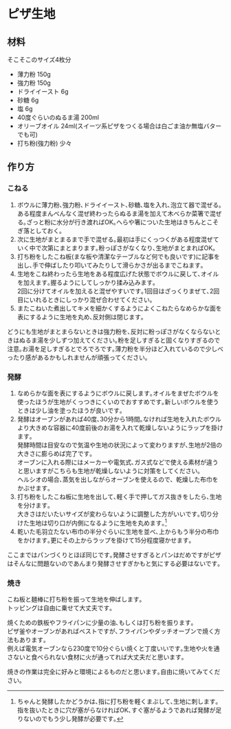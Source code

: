 # ピザ生地

## 材料

そこそこのサイズ4枚分

* 薄力粉 150g
* 強力粉 150g
* ドライイースト 6g
* 砂糖 6g
* 塩 6g
* 40度ぐらいのぬるま湯 200ml
* オリーブオイル 24ml(スイーツ系ピザをつくる場合は白ごま油か無塩バターでも可)
* 打ち粉(強力粉) 少々

## 作り方

### こねる

1. ボウルに薄力粉､強力粉､ドライイースト､砂糖､塩を入れ､泡立て器で混ぜる｡  
   ある程度まんべんなく混ぜ終わったらぬるま湯を加えて木べらか菜箸で混ぜる｡ざっと粉に水分が行き渡ればOK｡へらや箸についた生地はきちんとこそぎ落としておく｡
1. 次に生地がまとまるまで手で混ぜる｡最初は手にくっつくがある程度混ぜていく中で次第にまとまります｡粉っぽさがなくなり､生地がまとまればOK｡
1. 打ち粉をしたこね板(まな板や清潔なテーブルなど何でも良いです)に記事を出し､手で伸ばしたり叩いてみたりして滑らかさが出るまでこねます｡
1. 生地をこね終わったら生地をある程度広げた状態でボウルに戻して､オイルを加えます｡握るようにしてしっかり揉み込みます｡  
  2回に分けてオイルを加えると混ぜやすいです｡1回目はざっくりまぜて､2回目にいれるときにしっかり混ぜ合わせてください｡
1. またこねいた煮出してキメを細かくするようによくこねたらなめらかな面を表にするように生地を丸め､反対側は閉じます｡

どうにも生地がまとまらないときは強力粉を､反対に粉っぽさがなくならないときはぬるま湯を少しずつ加えてください｡粉を足しすぎると固くなりすぎるので注意｡お湯を足しすぎるとでろでろです｡薄力粉を半分ほど入れているので少しべったり感があるかもしれませんが頑張ってください｡

### 発酵

1. なめらかな面を表にするようにボウルに戻します｡オイルをまぜたボウルを使ったほうが生地がくっつきにくいのでおすすめです｡新しいボウルを使うときは少し油を塗ったほうが良いです｡
1. 発酵はオーブンがあれば40度､30分から1時間｡なければ生地を入れたボウルより大きめな容器に40度前後のお湯を入れて乾燥しないようにラップを掛けます｡  
  発酵時間は目安なので気温や生地の状況によって変わりますが､生地が2倍の大きさに膨らめば完了です｡  
  オーブンに入れる際にはメーカーや電気式､ガス式などで使える素材が違うと思いますがこちらも生地が乾燥しないように対策をしてください｡  
  ヘルシオの場合､蒸気を出しながらオーブンを使えるので、乾燥した布巾をかぶせます｡  
1. 打ち粉をしたこね板に生地を出して､軽く手で押してガス抜きをしたら､生地を分けます｡  
  大きさはだいたいサイズが変わらないように調整した方がいいです｡切り分けた生地は切り口が内側になるように生地を丸めます｡[^1]
1. 乾いた毛羽立たない布巾の半分ぐらいに生地を並べ､上からもう半分の布巾をかけます｡更にその上からラップを掛けて15分程度寝かせます｡

ここまではパンづくりとほぼ同じです｡発酵させすぎるとパンはだめですがピザはそんなに問題ないのであんまり発酵させすぎかもと気にする必要はないです｡

### 焼き

こね板と麺棒に打ち粉を振って生地を伸ばします｡  
トッピングは自由に乗せて大丈夫です｡  

焼くための鉄板やフライパンに少量の油､もしくは打ち粉を振ります｡  
ピザ釜やオーブンがあればベストですが､フライパンやダッチオーブンで焼く方法もあります｡  
例えば電気オーブンなら230度で10分ぐらい焼くと丁度いいです｡生地や火を通さないと食べられない食材に火が通ってれば大丈夫だと思います｡

焼きの作業は完全に好みと環境によるものだと思います｡自由に焼いてみてください｡

[^1]: ちゃんと発酵したかどうかは､指に打ち粉を軽くまぶして､生地に刺します｡指を抜いたときに穴が塞がらなければOK､すぐ塞がるようであれば発酵が足りないのでもう少し発酵が必要です｡
